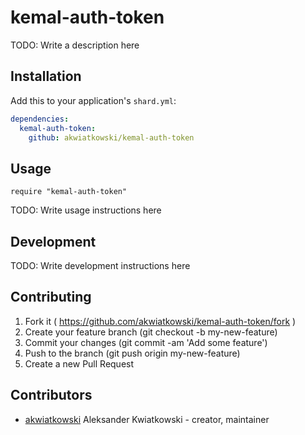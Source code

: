 # kemal-auth-token

TODO: Write a description here

## Installation


Add this to your application's `shard.yml`:

```yaml
dependencies:
  kemal-auth-token:
    github: akwiatkowski/kemal-auth-token
```


## Usage


```crystal
require "kemal-auth-token"
```


TODO: Write usage instructions here

## Development

TODO: Write development instructions here

## Contributing

1. Fork it ( https://github.com/akwiatkowski/kemal-auth-token/fork )
2. Create your feature branch (git checkout -b my-new-feature)
3. Commit your changes (git commit -am 'Add some feature')
4. Push to the branch (git push origin my-new-feature)
5. Create a new Pull Request

## Contributors

- [akwiatkowski](https://github.com/akwiatkowski) Aleksander Kwiatkowski - creator, maintainer
